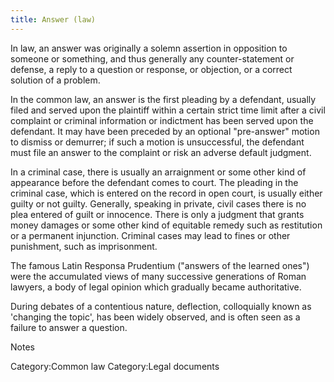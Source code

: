 ```yaml
---
title: Answer (law)
---
```

In law, an answer was originally a solemn assertion in opposition to someone or something, and thus generally any counter-statement or defense, a reply to a question or response, or objection, or a correct solution of a problem.

In the common law, an answer is the first pleading by a defendant, usually filed and served upon the plaintiff within a certain strict time limit after a civil complaint or criminal information or indictment has been served upon the defendant.  It may have been preceded by an optional "pre-answer" motion to dismiss or demurrer; if such a motion is unsuccessful, the defendant must file an answer to the complaint or risk an adverse default judgment.

In a criminal case, there is usually an arraignment or some other kind of appearance before the defendant comes to court.  The pleading in the criminal case, which is entered on the record in open court, is usually either guilty or not guilty. Generally, speaking in private, civil cases there is no plea entered of guilt or innocence. There is only a judgment that grants money damages or some other kind of equitable remedy such as restitution or a permanent injunction. Criminal cases may lead to fines or other punishment, such as imprisonment.

The famous Latin Responsa Prudentium ("answers of the learned ones") were the accumulated views of many successive generations of Roman lawyers, a body of legal opinion which gradually became authoritative.

During debates of a contentious nature, deflection, colloquially known as 'changing the topic', has been widely observed, and is often seen as a failure to answer a question.

Notes

Category:Common law
Category:Legal documents